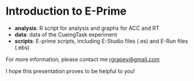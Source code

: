 # Introduction to E-Prime

- **analysis**: R script for analysis and graphs for ACC and RT
- **data**: data of the CueingTask experiment
- **scripts**: E-prime scripts, including E-Studio files (.es) and E-Run files (.ebs)

For more information, please contact me rgrapey@gmail.com

I hope this presentation proves to be helpful to you!
